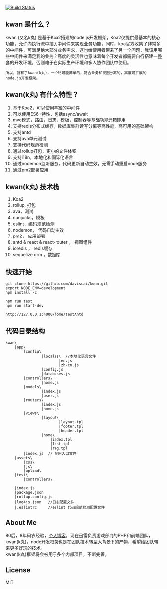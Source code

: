 [![Build Status](https://travis-ci.org/daviscai/kwan.svg?branch=master)](https://travis-ci.org/daviscai/kwan)

## kwan 是什么？
kwan (又名k丸) 是基于Koa2搭建的node.js开发框架，Koa2仅提供最基本的核心功能，允许向执行流中插入中间件来实现业务功能，同时，koa官方收集了非常多的中间件，可满足绝大部分业务需求，这也给使用者带来了另一个问题，我该用哪些中间件来满足我的业务？高度的灵活性也意味着每个开发者都需要自行搭建一整套的开发环境，否则难于在实际生产环境和多人协作团队中使用。

`所以，就有了kwan(k丸)，一个尽可能简单的，符合业务和视图分离的，高度可扩展的node.js开发框架。`


## kwan(k丸) 有什么特性？

1. 基于Koa2，可以使用丰富的中间件
2. 可以使用ES6+特性，包括async/await
3. mvc模式，路由，日志，模板，控制器等基础功能开箱即用
4. 支持redis分布式缓存，数据库集群读写分离等高性能，高可用的基础架构
5. 支持antd
6. 支持ava单元测试
7. 支持代码规范检测
8. 通过rollup打包，更小的文件体积
9. 支持i18n，本地化和国际化语言
10. 通过nodemon监听服务，代码更新自动生效，无需手动重启node服务
11. 通过pm2部署应用


## kwan(k丸) 技术栈
1. Koa2
2. rollup, 打包
3. ava，测试
4. nunjucks，模板
5. eslint，编码规范检测
6. nodemon， 代码自动生效
7. pm2， 应用部署
8. antd & react & react-router ， 视图组件
9. ioredis ， redis缓存
10. sequelize orm ，数据库

## 快速开始
```
git clone https://github.com/daviscai/kwan.git
export NODE_ENV=development
npm install -c

npm run test
npm run start-dev

http://127.0.0.1:4000/home/testAntd
```

## 代码目录结构
```
kwan\
    |app\
        |config\
                |locales\  //本地化语言文件
                        |en.js
                        |zh-cn.js
                |config.js
                |databases.js
        |controllers\
                |home.js
        |models\
                |index.js
                |user.js
        |routers\
                |index.js
                |home.js
        |views\
                |layout\
                        |layout.tpl
                        |footer.tpl
                        |header.tpl
                |home\
                    |index.tpl
                    |list.tpl
                    |reg.tpl
        |index.js  // 应用入口文件
    |assets\
        |css\
        |js\
        |upload\
    |test\
        |controllers\

    |index.js
    |package.json
    |rollup.config.js
    |log4js.json   //日志配置文件
    |.eslintrc     //eslint 代码规范检测配置文件
```

## About Me
80后，8年码农经验，[个人博客](http://wenzzz.com)，现在迅雷负责游戏部门的PHP和前端团队，kwan(k丸)，node开发框架也是在团队技术转型大背景下的产物，希望给团队带来更多好玩的技术。  
kwan(k丸)框架将会被用于多个内部项目，不断完善。



## License
MIT
